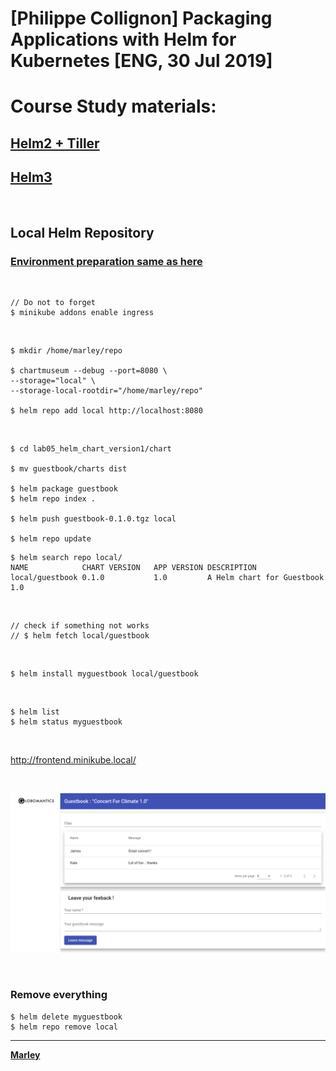 # [Philippe Collignon] Packaging Applications with Helm for Kubernetes [ENG, 30 Jul 2019]


# Course Study materials:

## [Helm2 + Tiller](./Helm2.md)

## [Helm3](./Helm3.md)

<br/>

## Local Helm Repository


### [Environment preparation same as here](https://github.com/webmak1/charts-repo)

<br/>

    // Do not to forget
    $ minikube addons enable ingress

<br/>

    $ mkdir /home/marley/repo

    $ chartmuseum --debug --port=8080 \
    --storage="local" \
    --storage-local-rootdir="/home/marley/repo"

    $ helm repo add local http://localhost:8080

<br/>

    $ cd lab05_helm_chart_version1/chart

    $ mv guestbook/charts dist
        
    $ helm package guestbook
    $ helm repo index .

    $ helm push guestbook-0.1.0.tgz local

    $ helm repo update

```
$ helm search repo local/
NAME           	CHART VERSION	APP VERSION	DESCRIPTION                   
local/guestbook	0.1.0        	1.0        	A Helm chart for Guestbook 1.0
```

<br/>

    // check if something not works
    // $ helm fetch local/guestbook

<br/>

    $ helm install myguestbook local/guestbook

<br/>

    $ helm list
    $ helm status myguestbook

<br/>

http://frontend.minikube.local/


<br/>

![Application](/img/pic-05.png?raw=true)


<br/>


### Remove everything

    $ helm delete myguestbook
    $ helm repo remove local

---

<a href="https://marley.org"><strong>Marley</strong></a>
